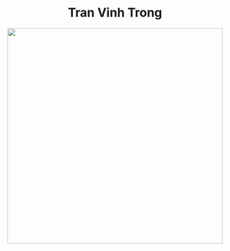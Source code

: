 <h1 align="center"><strong>Tran Vinh Trong</strong></h1>

<p align="center">
  <img width="500" src="https://media0.giphy.com/media/v1.Y2lkPTc5MGI3NjExdGdyN25kZm01NjlqOGVvNzJybzBkcTk5enRua3VpbWlrbXVxamNldSZlcD12MV9pbnRlcm5hbF9naWZfYnlfaWQmY3Q9Zw/JqmupuTVZYaQX5s094/giphy.gif?raw=true">
</p>
